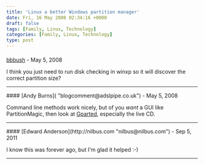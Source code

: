 ```yaml
---
title: 'Linux a better Windows partition manager'
date: Fri, 16 May 2008 02:34:16 +0000
draft: false
tags: [Family, Linux, Technology]
categories: [Family, Linux, Technology]
type: post
---
```



#### 
[bbbush](http://bbbush.livejournal.com "bbbush.yuan@gmail.com") - <time datetime="2008-05-16 01:22:38">May 5, 2008</time>

I think you just need to run disk checking in winxp so it will discover the correct partition size?
<hr />
#### 
[Andy Burns]( "blogcomment@adslpipe.co.uk") - <time datetime="2008-05-16 03:13:49">May 5, 2008</time>

Command line methods work nicely, but of you _want_ a GUI like PartitionMagic, then look at [Gparted](http://gparted.sourceforge.net/), especially the live CD.
<hr />
#### 
[Edward Anderson](http://nilbus.com "nilbus@nilbus.com") - <time datetime="2011-09-30 20:23:33">Sep 5, 2011</time>

I know this was forever ago, but I'm glad it helped :-)
<hr />
